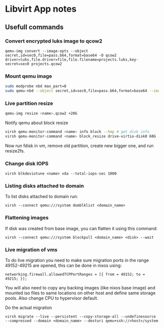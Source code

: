 # Libvirt App notes

## Usefull commands

### Convert encrypted luks image to qcow2

```
qemu-img convert --image-opts --object secret,id=sec0,file=pass.b64,format=base64 -O qcow2 driver=luks,file.driver=file,file.filename=projects.luks,key-secret=sec0 projects.qcow2
```
### Mount qemu image

```bash
sudo modprobe nbd max_part=8
sudo qemu-nbd --object secret,id=sec0,file=pass.b64,format=base64 --image-opts --connect=/dev/nbd0 driver=luks,file.driver=file,file.filename=firstorbital.luks,key-secret=sec
```

### Live partition resize

```bash
qemu-img resize <name>.qcow2 +20G
```

Notify qemu about block resize

```bash
virsh qemu-monitor-command <name> info block --hmp # get disk info
virsh qemu-monitor-command <name> block_resize drive-virtio-disk0 60G --hmp # resize to a new size
```

Now run fdisk in vm, remove old partition, create new bigger one, and run resize2fs.

### Change disk IOPS

```
virsh blkdeviotune <name> vda --total-iops-sec 1000
```

### Listing disks attached to domain

To list disks attached to domain run:

```
virsh --connect qemu:///system domblklist <domain_name>
```

### Flattening images

If disk was created from base image, you can flatten it using this command:

```
virsh --connect qemu:///system blockpull <domain_name> <disk> --wait
```

### Live migration of vms

To do live migration you need to make sure migration ports in the range 49152-49215 are opened,
this can be done in nixos using:

```
networking.firewall.allowedTCPPortRanges = [{ from = 49152; to = 49215; }];
```

You will also need to copy any backing images (like nixos base image) and mounted iso files to same locations on other host
and define same storage pools. Also change CPU to hypervisor default.

Do the actual migration

```
virsh migrate --live --persistent --copy-storage-all --undefinesource --compressed --domain <domain_name> --desturi qemu+ssh://<host>/system
```
